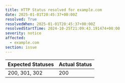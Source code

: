 ```yaml
---
title: HTTP Status resolved for example.com
date: 2025-01-01T20:45:37+00:00Z
resolved: True
resolvedWhen: 2025-01-01T20:45:37+00:00Z
resolvedStartTime: 2024-10-25T21:09:43.191474+00:00
severity: notice
affected:
  - example.com
section: issue
---
```


| Expected Statuses | Actual Status  |
|-------------------|----------------|
| 200, 301, 302 | 200 |
